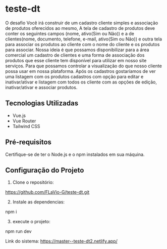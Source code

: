 # teste-dt

O desafio
Você irá construir de um cadastro cliente simples e associação de produtos
oferecidos ao mesmo, A tela de cadastro de produtos deve conter os seguintes
campos (nome, ativo(Sim ou Não)) e a de clientes(nome, documento, telefone,
e-mail, ativo(Sim ou Não)) e outra tela para associar os produtos ao cliente
com o nome do cliente e os produtos para associar.
Nossa ideia é que possamos disponibilizar para a área comercial um cadastro
de clientes e uma forma de associação dos produtos que esse cliente tem
disponível para utilizar em nosso site serviços. Para que possamos controlar a
visualização do que nosso cliente possa usar em nossa plataforma.
Após os cadastros gostaríamos de ver uma listagem com os produtos cadastros
com opção para editar e inativar/ativar e listagem com todos os cliente com as
opções de edição, inativar/ativar e associar produtos.

## Tecnologias Utilizadas

- Vue.js
- Vue Router
- Tailwind CSS

## Pré-requisitos

Certifique-se de ter o Node.js e o npm instalados em sua máquina.

## Configuração do Projeto

1. Clone o repositório:

https://github.com/FLaVio-G/teste-dt.git

 2. Instale as dependencias:

npm i 

3. execute o projeto:

npm run dev  




Link do sistema:
https://master--teste-dt2.netlify.app/
